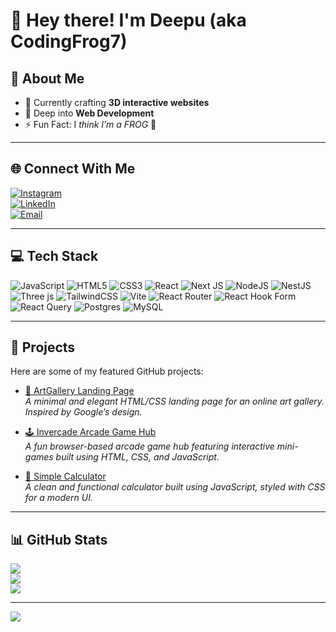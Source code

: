 # 🐸 Hey there! I'm Deepu  (aka CodingFrog7)

## 💫 About Me
- 🔭 Currently crafting **3D interactive websites**
- 🌱 Deep into **Web Development**
- ⚡ Fun Fact: I *think I’m a FROG* 🐸

---

## 🌐 Connect With Me
[![Instagram](https://img.shields.io/badge/Instagram-%23E4405F.svg?logo=Instagram&logoColor=white)](https://www.instagram.com/jxtafrg)  
[![LinkedIn](https://img.shields.io/badge/LinkedIn-%230077B5.svg?logo=linkedin&logoColor=white)](https://www.linkedin.com/in/deepu-kashyap-2a6592313)  
[![Email](https://img.shields.io/badge/Email-D14836?logo=gmail&logoColor=white)](mailto:deepukashyap780@gmail.com)

---

## 💻 Tech Stack
![JavaScript](https://img.shields.io/badge/javascript-%23323330.svg?style=for-the-badge&logo=javascript&logoColor=%23F7DF1E)
![HTML5](https://img.shields.io/badge/html5-%23E34F26.svg?style=for-the-badge&logo=html5&logoColor=white)
![CSS3](https://img.shields.io/badge/css3-%231572B6.svg?style=for-the-badge&logo=css3&logoColor=white)
![React](https://img.shields.io/badge/react-%2320232a.svg?style=for-the-badge&logo=react&logoColor=%2361DAFB)
![Next JS](https://img.shields.io/badge/Next-black?style=for-the-badge&logo=next.js&logoColor=white)
![NodeJS](https://img.shields.io/badge/node.js-6DA55F?style=for-the-badge&logo=node.js&logoColor=white)
![NestJS](https://img.shields.io/badge/nestjs-%23E0234E.svg?style=for-the-badge&logo=nestjs&logoColor=white)
![Three js](https://img.shields.io/badge/threejs-black?style=for-the-badge&logo=three.js&logoColor=white)
![TailwindCSS](https://img.shields.io/badge/tailwindcss-%2338B2AC.svg?style=for-the-badge&logo=tailwind-css&logoColor=white)
![Vite](https://img.shields.io/badge/vite-%23646CFF.svg?style=for-the-badge&logo=vite&logoColor=white)
![React Router](https://img.shields.io/badge/React_Router-CA4245?style=for-the-badge&logo=react-router&logoColor=white)
![React Hook Form](https://img.shields.io/badge/React%20Hook%20Form-%23EC5990.svg?style=for-the-badge&logo=reacthookform&logoColor=white)
![React Query](https://img.shields.io/badge/-React%20Query-FF4154?style=for-the-badge&logo=react%20query&logoColor=white)
![Postgres](https://img.shields.io/badge/postgres-%23316192.svg?style=for-the-badge&logo=postgresql&logoColor=white)
![MySQL](https://img.shields.io/badge/mysql-4479A1.svg?style=for-the-badge&logo=mysql&logoColor=white)

---

## 🚀 Projects

Here are some of my featured GitHub projects:

- [🎨 ArtGallery Landing Page](https://codingfrog7.github.io/codesoft1/)  
  *A minimal and elegant HTML/CSS landing page for an online art gallery. Inspired by Google’s design.*

- [🕹️ Invercade Arcade Game Hub](https://codingfrog7.github.io/invecade/)  
  *A fun browser-based arcade game hub featuring interactive mini-games built using HTML, CSS, and JavaScript.*

- [🧮 Simple Calculator](https://codingfrog7.github.io/codesoftTask3/)  
  *A clean and functional calculator built using JavaScript, styled with CSS for a modern UI.*

---

## 📊 GitHub Stats
![](https://github-readme-stats.vercel.app/api?username=codingfrog7&theme=dark&hide_border=false&include_all_commits=true&count_private=true)  
![](https://nirzak-streak-stats.vercel.app/?user=codingfrog7&theme=dark&hide_border=false)  
![](https://github-readme-stats.vercel.app/api/top-langs/?username=codingfrog7&theme=dark&hide_border=false&layout=compact)

---

[![](https://visitcount.itsvg.in/api?id=codingfrog7&icon=0&color=0)](https://visitcount.itsvg.in)

<!-- Proudly created with GPRM ( https://gprm.itsvg.in ) -->

